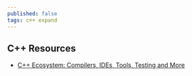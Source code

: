 ```yaml
---
published: false
tags: c++ expand
---
```

## C++ Resources

- [C++ Ecosystem: Compilers, IDEs, Tools, Testing and More](https://www.bfilipek.com/2019/10/cppecosystem.html)